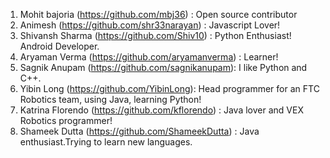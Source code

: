 1. Mohit bajoria (https://github.com/mbj36) :  Open source contributor 
2. Animesh (https://github.com/shr33narayan) : Javascript Lover!
3. Shivansh Sharma (https://github.com/Shiv10) : Python Enthusiast! Android Developer.
4. Aryaman Verma (https://github.com/aryamanverma) : Learner!
5. Sagnik Anupam (https://github.com/sagnikanupam): I like Python and C++.
6. Yibin Long (https://github.com/YibinLong): Head programmer for an FTC Robotics team, using Java, learning Python!
7. Katrina Florendo (https://github.com/kflorendo) : Java lover and VEX Robotics programmer!
8. Shameek Dutta (https://github.com/ShameekDutta) : Java enthusiast.Trying to learn new languages.
